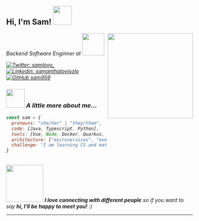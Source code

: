 <h2> Hi, I'm Sam! <img src="https://media.giphy.com/media/FSS4WcanyCVIXcnK1H/giphy-downsized.gif" width="50"></h2>
<img align='right' src="https://media.giphy.com/media/ekjmhJUGHJm7FC4Juo/giphy-downsized.gif" width="230">
<p><em>Backend Software Enginner at <a href="https://www.telepass.com/en/consumer"></a><img src="https://images.ctfassets.net/4plydxkcrqt2/4sNs9bnNtUi6Fg3DgToaqk/977278a2717b52f6e78627497a18d8e5/logo_telepass.svg" width="60"></br>

[![Twitter: samlovv_](https://img.shields.io/twitter/follow/samlovv_?style=social)](https://twitter.com/samlovv_)
[![Linkedin: samanthalovisolo](https://img.shields.io/badge/-samanthalovisolo-blue?style=flat-square&logo=Linkedin&logoColor=white&link=https://www.linkedin.com/in/samantha-lovisolo-486b3a196/)](https://www.linkedin.com/in/samantha-lovisolo-486b3a196/)
[![GitHub sam959](https://img.shields.io/github/followers/sam959?label=follow&style=social)](https://github.com/sam959)


### <img src="https://media.giphy.com/media/VgCDAzcKvsR6OM0uWg/giphy.gif" width="50"> A little more about me...  

```javascript
const sam = {
  pronouns: "she/her" | "they/them",
  code: [Java, Typescript, Python],
  tools: [Vue, Node, Docker, Quarkus, Docker],
  architecture: ["microservices", "event-driven", "hexagonal architecture"],
  challenge: "I am learning CS and math all by myself"
}
```
<br>
<img src="https://media.giphy.com/media/JnAbjI4paXauuuHCeO/giphy.gif" width="100"> <em>
  <b>I love connecting with different people</b> so if you want to say <b>hi, I'll be happy to meet you!</b> :)</em>

---
